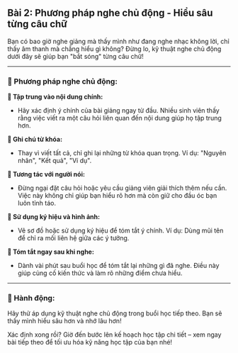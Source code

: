 ## Bài 2: Phương pháp nghe chủ động - Hiểu sâu từng câu chữ

Bạn có bao giờ nghe giảng mà thấy mình như đang nghe nhạc không lời, chỉ thấy âm thanh mà chẳng hiểu gì không? Đừng lo, kỹ thuật nghe chủ động dưới đây sẽ giúp bạn "bắt sóng" từng câu chữ!

---

### 📌 Phương pháp nghe chủ động:

**🔹 Tập trung vào nội dung chính:**
- Hãy xác định ý chính của bài giảng ngay từ đầu. Nhiều sinh viên thấy rằng việc viết ra một câu hỏi liên quan đến nội dung giúp họ tập trung hơn.

**🔹 Ghi chú từ khóa:**
- Thay vì viết tất cả, chỉ ghi lại những từ khóa quan trọng. Ví dụ: "Nguyên nhân", "Kết quả", "Ví dụ".

**🔹 Tương tác với người nói:**
- Đừng ngại đặt câu hỏi hoặc yêu cầu giảng viên giải thích thêm nếu cần. Việc này không chỉ giúp bạn hiểu rõ hơn mà còn giữ cho đầu óc bạn luôn tỉnh táo.

**🔹 Sử dụng ký hiệu và hình ảnh:**
- Vẽ sơ đồ hoặc sử dụng ký hiệu để tóm tắt ý chính. Ví dụ: Dùng mũi tên để chỉ ra mối liên hệ giữa các ý tưởng.

**🔹 Tóm tắt ngay sau khi nghe:**
- Dành vài phút sau buổi học để tóm tắt lại những gì đã nghe. Điều này giúp củng cố kiến thức và làm rõ những điểm chưa hiểu.

---

### 🚀 Hành động:

Hãy thử áp dụng kỹ thuật nghe chủ động trong buổi học tiếp theo. Bạn sẽ thấy mình hiểu sâu hơn và nhớ lâu hơn!

Xác định xong rồi? Giờ đến bước lên kế hoạch học tập chi tiết – xem ngay bài tiếp theo để tối ưu hóa kỹ năng học tập của bạn nhé!